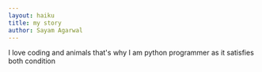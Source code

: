 ```yaml
---
layout: haiku
title: my story
author: Sayam Agarwal
---
```



I love coding and animals
that's why I am python programmer
as it satisfies both condition